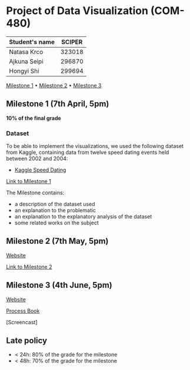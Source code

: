 # Project of Data Visualization (COM-480)

| Student's name | SCIPER |
| -------------- | ------ |
| Natasa Krco| 323018|
| Ajkuna Seipi| 296870|
| Hongyi Shi| 299694|

[Milestone 1](#milestone-1) • [Milestone 2](https://github.com/com-480-data-visualization/project-2023-matchmakers/blob/master/Milestones/Milestone2.pdf) • [Milestone 3]([#milestone-3](https://github.com/com-480-data-visualization/project-2023-matchmakers/blob/master/Milestones/process_book.pdf))

## Milestone 1 (7th April, 5pm)

**10% of the final grade**


### Dataset

To be able to implement the visualizations, we used the following dataset from Kaggle, containing data from twelve speed dating events held between 2002 and 2004:
* [Kaggle Speed Dating](https://www.kaggle.com/datasets/ulrikthygepedersen/speed-dating)

[Link to Milestone 1](./Milestones/Mileston1.pdf)

The Milestone contains:
* a description of the dataset used
* an explanation to the problematic
* an explanation to the explanatory analysis of the dataset
* some related works on the subject


## Milestone 2 (7th May, 5pm)

[Website](https://com-480-data-visualization.github.io/project-2023-matchmakers/)

[Link to Milestone 2](./Milestones/Milestone2.pdf)


## Milestone 3 (4th June, 5pm)

[Website](https://com-480-data-visualization.github.io/project-2023-matchmakers/)

[Process Book](https://github.com/com-480-data-visualization/project-2023-matchmakers/blob/master/Milestones/process_book.pdf)

[Screencast]




## Late policy

- < 24h: 80% of the grade for the milestone
- < 48h: 70% of the grade for the milestone


